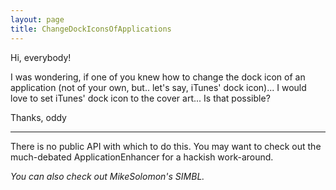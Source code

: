 ```yaml
---
layout: page
title: ChangeDockIconsOfApplications
---
```


Hi, everybody!

I was wondering, if one of you knew how to change the dock icon of an application (not of your own, but.. let's say, iTunes' dock icon)... I would love to set iTunes' dock icon to the cover art... Is that possible?

Thanks,
oddy

----

There is no public API with which to do this. You may want to check out the much-debated ApplicationEnhancer for a hackish work-around.

*You can also check out MikeSolomon's SIMBL.*

